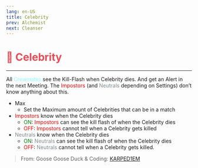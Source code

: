 ```yaml
---
lang: en-US
title: Celebrity
prev: Alchemist
next: Cleanser
---
```


# <font color="#ee4a55">🎥 <b>Celebrity</b></font> <Badge text="Basic" type="tip" vertical="middle"/>
---

All <font color=#8cffff>Crewmates</font> see the Kill-Flash when Celebrity dies. And get an Alert in the next Meeting. The <font color=red>Impostors</font> (and <font color=#7f8c8d>Neutrals</font> depending on Settings) don’t know anything about this.
* Max
  * Set the Maximum amount of Celebrities that can be in a match
* <font color=red>Impostors</font> know when the Celebrity dies
  * <font color=green>ON</font>: <font color=red>Impostors</font> can see the kill flash of when the Celebrity dies
  * <font color=red>OFF</font>: <font color=red>Impostors</font> cannot tell when a Celebrity gets killed
* <font color=#7f8c8d>Neutrals</font> know when the Celebrity dies
  * <font color=green>ON</font>: <font color=#7f8c8d>Neutrals</font> can see the kill flash of when the Celebrity dies
  * <font color=red>OFF</font>: <font color=#7f8c8d>Neutrals</font> cannot tell when a Celebrity gets killed.

> From: Goose Goose Duck & Coding: [KARPED1EM](https://github.com/KARPED1EM)